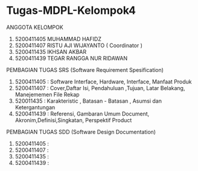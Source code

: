 # Tugas-MDPL-Kelompok4
ANGGOTA KELOMPOK
1. 5200411405 MUHAMMAD HAFIDZ
2. 5200411407 RISTU AJI WIJAYANTO ( Coordinator )
3. 5200411435 IKHSAN AKBAR
4. 5200411439 TEGAR RANGGA NUR RIDAWAN



PEMBAGIAN TUGAS SRS (Software Requirement Spesification)
1. 5200411405   : Software Interface, Hardware, Interface, Manfaat Produk
2. 5200411407   : Cover,Daftar Isi, Pendahuluan ,Tujuan, Latar Belakang, Manejememen File Rekap
3. 520011435    : Karakteristic , Batasan - Batasan , Asumsi dan Ketergantungan
4. 5200411439   : Referensi, Gambaran Umum Document, Akronim,Definisi,Singkatan, Perspektif Product



PEMBAGIAN TUGAS SDD (Software Design Documentation)
1. 5200411405 : 
2. 5200411407 : 
3. 5200411435 : 
4. 5200411439 : 







